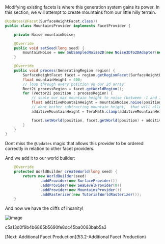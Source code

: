 Modifying existing facets is where this generation system gains its power.  In this section,  we will attempt to create mountains from our little hilly terrain.
```java
@Updates(@Facet(SurfaceHeightFacet.class))
public class MountainsProvider implements FacetProvider {

    private Noise mountainNoise;

    @Override
    public void setSeed(long seed) {
        mountainNoise = new SubSampledNoise2D(new Noise3DTo2DAdapter(new BrownianNoise3D(new PerlinNoise(seed + 2), 8)), new Vector2f(0.001f, 0.001f), 1);
    }

    @Override
    public void process(GeneratingRegion region) {
        SurfaceHeightFacet facet = region.getRegionFacet(SurfaceHeightFacet.class);
        float mountainHeight = 400;
        // loop through every position on our 2d array
        Rect2i processRegion = facet.getWorldRegion();
        for (Vector2i position : processRegion) {
            // scale our max mountain height to noise (between -1 and 1)
            float additiveMountainHeight = mountainNoise.noise(position.x, position.y) * mountainHeight;
            // dont bother subtracting mountain height,  that will allow unaffected regions
            additiveMountainHeight = TeraMath.clamp(additiveMountainHeight, 0, mountainHeight);

            facet.setWorld(position, facet.getWorld(position) + additiveMountainHeight);
        }
    }
}
```

Dont miss the ```@Updates``` magic that allows this provider to be ordered correctly in relation to other facet providers.

And we add it to our world builder:
```java
    @Override
    protected WorldBuilder createWorld(long seed) {
        return new WorldBuilder(seed)
                .addProvider(new SurfaceProvider())
                .addProvider(new SeaLevelProvider(0))
                .addProvider(new MountainsProvider())
                .addRasterizer(new TutorialWorldRasterizer());
    }
```

And now we have the cliffs of insanity!

![image](https://raw.githubusercontent.com/Terasology/TutorialWorldGeneration/master/images/Facet%20Modification.png)

c5a13d0f9b4b6865b5690fe8dc45ba0063bab5a3

[Next: Additional Facet Production](53.2-Additional Facet Production)
